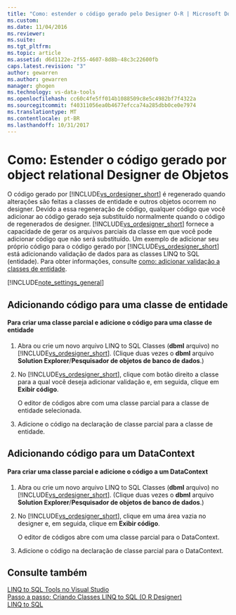 ```yaml
---
title: "Como: estender o código gerado pelo Designer O-R | Microsoft Docs"
ms.custom: 
ms.date: 11/04/2016
ms.reviewer: 
ms.suite: 
ms.tgt_pltfrm: 
ms.topic: article
ms.assetid: d6d1122e-2f55-4607-8d8b-48c3c22600fb
caps.latest.revision: "3"
author: gewarren
ms.author: gewarren
manager: ghogen
ms.technology: vs-data-tools
ms.openlocfilehash: cc60c4fe5ff014b1088509c8e5c4982bf7f4322a
ms.sourcegitcommit: f40311056ea0b4677efcca74a285dbb0ce0e7974
ms.translationtype: MT
ms.contentlocale: pt-BR
ms.lasthandoff: 10/31/2017
---
```

# <a name="how-to-extend-code-generated-by-the-or-designer"></a>Como: Estender o código gerado por object relational Designer de Objetos
O código gerado por [!INCLUDE[vs_ordesigner_short](../data-tools/includes/vs_ordesigner_short_md.md)] é regenerado quando alterações são feitas a classes de entidade e outros objetos ocorrem no designer. Devido a essa regeneração de código, qualquer código que você adicionar ao código gerado seja substituído normalmente quando o código de regenerados de designer. [!INCLUDE[vs_ordesigner_short](../data-tools/includes/vs_ordesigner_short_md.md)] fornece a capacidade de gerar os arquivos parciais da classe em que você pode adicionar código que não será substituído. Um exemplo de adicionar seu próprio código para o código gerado por [!INCLUDE[vs_ordesigner_short](../data-tools/includes/vs_ordesigner_short_md.md)] está adicionando validação de dados para as classes LINQ to SQL (entidade). Para obter informações, consulte [como: adicionar validação a classes de entidade](../data-tools/how-to-add-validation-to-entity-classes.md).  
  
[!INCLUDE[note_settings_general](../data-tools/includes/note_settings_general_md.md)]  
  
## <a name="adding-code-to-an-entity-class"></a>Adicionando código para uma classe de entidade  
  
#### <a name="to-create-a-partial-class-and-add-code-to-an-entity-class"></a>Para criar uma classe parcial e adicione o código para uma classe de entidade  
  
1.  Abra ou crie um novo arquivo LINQ to SQL Classes (**dbml** arquivo) no [!INCLUDE[vs_ordesigner_short](../data-tools/includes/vs_ordesigner_short_md.md)]. (Clique duas vezes o **dbml** arquivo **Solution Explorer**/**Pesquisador de objetos de banco de dados**.)  
  
2.  No [!INCLUDE[vs_ordesigner_short](../data-tools/includes/vs_ordesigner_short_md.md)], clique com botão direito a classe para a qual você deseja adicionar validação e, em seguida, clique em **Exibir código**.  
  
     O editor de códigos abre com uma classe parcial para a classe de entidade selecionada.  
  
3.  Adicione o código na declaração de classe parcial para a classe de entidade.  
  
## <a name="adding-code-to-a-datacontext"></a>Adicionando código para um DataContext  
  
#### <a name="to-create-a-partial-class-and-add-code-to-a-datacontext"></a>Para criar uma classe parcial e adicione o código a um DataContext  
  
1.  Abra ou crie um novo arquivo LINQ to SQL Classes (**dbml** arquivo) no [!INCLUDE[vs_ordesigner_short](../data-tools/includes/vs_ordesigner_short_md.md)]. (Clique duas vezes o **dbml** arquivo **Solution Explorer**/**Pesquisador de objetos de banco de dados**.)  
  
2.  No [!INCLUDE[vs_ordesigner_short](../data-tools/includes/vs_ordesigner_short_md.md)], clique em uma área vazia no designer e, em seguida, clique em **Exibir código**.  
  
     O editor de códigos abre com uma classe parcial para o DataContext.  
  
3.  Adicione o código na declaração de classe parcial para o DataContext.  
  
## <a name="see-also"></a>Consulte também  
 [LINQ to SQL Tools no Visual Studio](../data-tools/linq-to-sql-tools-in-visual-studio2.md)   
 [Passo a passo: Criando Classes LINQ to SQL (O R Designer)](how-to-create-linq-to-sql-classes-mapped-to-tables-and-views-o-r-designer.md)   
 [LINQ to SQL](/dotnet/framework/data/adonet/sql/linq/index)   
 